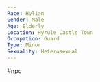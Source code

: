 ```yaml
---
Race: Hylian
Gender: Male
Age: Elderly
Location: Hyrule Castle Town
Occupation: Guard
Type: Minor
Sexuality: Heterosexual
---
```

#npc 

